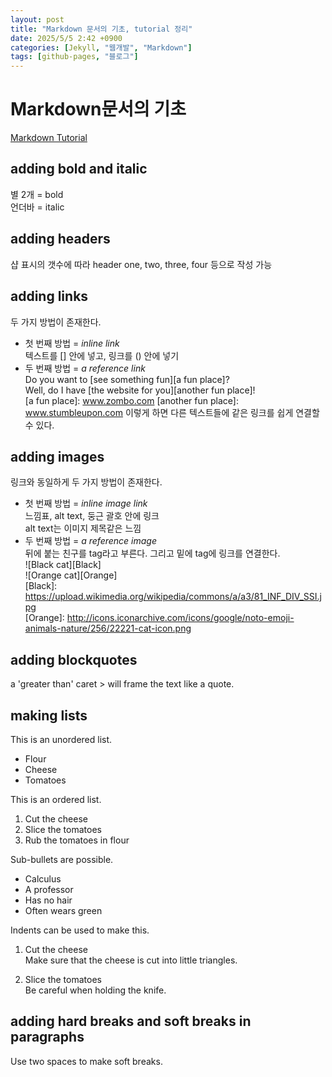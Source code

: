 ```yaml
---
layout: post
title: "Markdown 문서의 기초, tutorial 정리"
date: 2025/5/5 2:42 +0900
categories: [Jekyll, "웹개발", "Markdown"]
tags: [github-pages, "블로그"]
---
```

# Markdown문서의 기초  
[Markdown Tutorial](https://www.markdowntutorial.com/)  

## adding bold and italic  
별 2개 = bold  
언더바 = italic  

## adding headers  
샵 표시의 갯수에 따라 header one, two, three, four 등으로 작성 가능  

## adding links  
두 가지 방법이 존재한다.  
* 첫 번째 방법 = _inline link_  
텍스트를 [] 안에 넣고, 링크를 () 안에 넣기  
* 두 번째 방법 = _a reference link_  
Do you want to [see something fun][a fun place]?  
Well, do I have [the website for you][another fun place]!  
[a fun place]: www.zombo.com
[another fun place]: www.stumbleupon.com
이렇게 하면 다른 텍스트들에 같은 링크를 쉽게 연결할 수 있다.  

## adding images  
링크와 동일하게 두 가지 방법이 존재한다.  
* 첫 번째 방법 = _inline image link_  
느낌표, alt text, 둥근 괄호 안에 링크  
alt text는 이미지 제목같은 느낌  
* 두 번째 방법 = _a reference image_  
뒤에 붙는 친구를 tag라고 부른다. 그리고 밑에 tag에 링크를 연결한다.  
![Black cat][Black]  
![Orange cat][Orange]  
[Black]: https://upload.wikimedia.org/wikipedia/commons/a/a3/81_INF_DIV_SSI.jpg  
[Orange]: http://icons.iconarchive.com/icons/google/noto-emoji-animals-nature/256/22221-cat-icon.png

## adding blockquotes  
a 'greater than' caret > will frame the text like a quote.  

## making lists  
This is an unordered list.  
* Flour
* Cheese
* Tomatoes

This is an ordered list.  
1. Cut the cheese
2. Slice the tomatoes
3. Rub the tomatoes in flour

Sub-bullets are possible.  
* Calculus
 *  A professor
 *  Has no hair
 *  Often wears green

Indents can be used to make this.  
1. Cut the cheese  
Make sure that the cheese is cut into little triangles.

2. Slice the tomatoes  
Be careful when holding the knife.

## adding hard breaks and soft breaks in paragraphs  
Use two spaces to make soft breaks.
